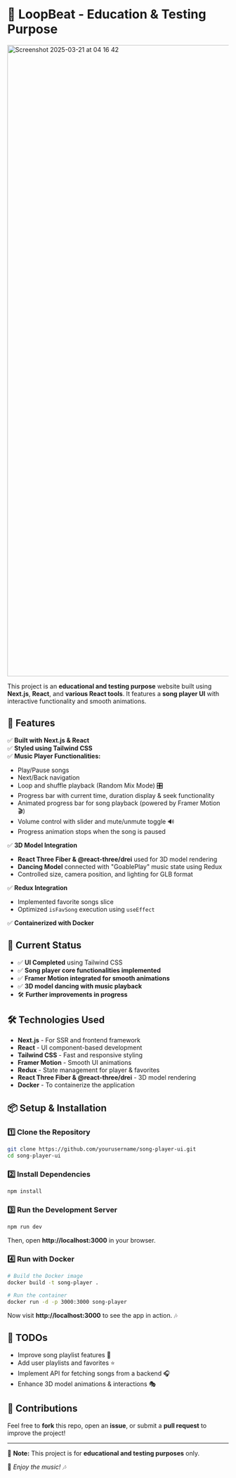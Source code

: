# 🎵 LoopBeat - Education & Testing Purpose
<img width="1438" alt="Screenshot 2025-03-21 at 04 16 42" src="https://github.com/user-attachments/assets/a49d8193-6c41-429f-90cc-55441c716baf" />


This project is an **educational and testing purpose** website built using **Next.js**, **React**, and **various React tools**. It features a **song player UI** with interactive functionality and smooth animations.

## 🚀 Features

✅ **Built with Next.js & React**  
✅ **Styled using Tailwind CSS**  
✅ **Music Player Functionalities:**  
   - Play/Pause songs  
   - Next/Back navigation  
   - Loop and shuffle playback (Random Mix Mode) 🎛️  
   - Progress bar with current time, duration display & seek functionality  
   - Animated progress bar for song playback (powered by Framer Motion 🎬)  
   - Volume control with slider and mute/unmute toggle 🔊  
   - Progress animation stops when the song is paused  

✅ **3D Model Integration**  
   - **React Three Fiber & @react-three/drei** used for 3D model rendering  
   - **Dancing Model** connected with "GoablePlay" music state using Redux  
   - Controlled size, camera position, and lighting for GLB format  

✅ **Redux Integration**  
   - Implemented favorite songs slice  
   - Optimized `isFavSong` execution using `useEffect`  

✅ **Containerized with Docker**

## 📌 Current Status
- ✅ **UI Completed** using Tailwind CSS
- ✅ **Song player core functionalities implemented**
- ✅ **Framer Motion integrated for smooth animations**
- ✅ **3D model dancing with music playback**
- 🛠 **Further improvements in progress**

## 🛠 Technologies Used
- **Next.js** - For SSR and frontend framework
- **React** - UI component-based development
- **Tailwind CSS** - Fast and responsive styling
- **Framer Motion** - Smooth UI animations
- **Redux** - State management for player & favorites
- **React Three Fiber & @react-three/drei** - 3D model rendering
- **Docker** - To containerize the application

## 📦 Setup & Installation

### 1️⃣ Clone the Repository
```bash
git clone https://github.com/yourusername/song-player-ui.git
cd song-player-ui
```

### 2️⃣ Install Dependencies
```bash
npm install
```

### 3️⃣ Run the Development Server
```bash
npm run dev
```
Then, open **http://localhost:3000** in your browser.

### 4️⃣ Run with Docker
```bash
# Build the Docker image
docker build -t song-player .

# Run the container
docker run -d -p 3000:3000 song-player
```

Now visit **http://localhost:3000** to see the app in action. 🎶

## 📌 TODOs
- Improve song playlist features 🎼
- Add user playlists and favorites ⭐
- Implement API for fetching songs from a backend 🎧
- Enhance 3D model animations & interactions 🎭

## 🤝 Contributions
Feel free to **fork** this repo, open an **issue**, or submit a **pull request** to improve the project!

---

📌 **Note:** This project is for **educational and testing purposes** only.

🎵 *Enjoy the music! 🎶*

